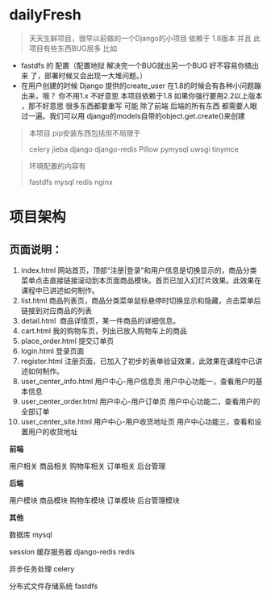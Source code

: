 # dailyFresh

>天天生鲜项目，很早以前做的一个Django的小项目 依赖于 1.8版本 
并且 此项目有些东西BUG居多 比如

- fastdfs 的 配置（配置地狱 解决完一个BUG就出另一个BUG 好不容易你搞出来 了，部署时候又会出现一大堆问题。）
- 在用户创建的时候 Django 提供的create_user 在1.8的时候会有各种小问题蹦出来，哦？ 你不用1.x 不好意思 本项目依赖于1.8 如果你强行要用2.2以上版本 ，那不好意思 很多东西都要重写 可能 除了前端 后端的所有东西 都需要人眼过一遍。我们可以用 django的models自带的object.get.create()来创建


> 本项目 pip安装东西包括但不局限于
> 
> celery jieba django django-redis Pillow pymysql uwsgi tinymce

> 环境配置的内容有
>
> fastdfs mysql redis nginx 


# 项目架构

## 页面说明：

1. index.html 网站首页，顶部“注册|登录”和用户信息是切换显示的，商品分类菜单点击直接链接滚动到本页面商品模块。首页已加入幻灯片效果。此效果在课程中已讲述如何制作。
2. list.html 商品列表页，商品分类菜单鼠标悬停时切换显示和隐藏，点击菜单后链接到对应商品的列表
3. detail.html  商品详情页，某一件商品的详细信息。
4. cart.html 我的购物车页，列出已放入购物车上的商品
5. place_order.html 提交订单页
6. login.html 登录页面
7. register.html 注册页面，已加入了初步的表单验证效果，此效果在课程中已讲述如何制作。
8. user_center_info.html 用户中心-用户信息页 用户中心功能一，查看用户的基本信息
9. user_center_order.html 用户中心-用户订单页 用户中心功能二，查看用户的全部订单
10. user_center_site.html 用户中心-用户收货地址页 用户中心功能三，查看和设置用户的收货地址

**前端**

用户相关 商品相关 购物车相关 订单相关 后台管理

**后端**

用户模块 商品模块 购物车模块 订单模块 后台管理模块

**其他**

数据库 mysql

session 缓存服务器  django-redis redis

异步任务处理  celery

分布式文件存储系统  fastdfs
